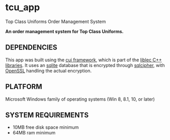# tcu_app
Top Class Uniforms Order Management System

<b>An order management system for Top Class Uniforms.</b>

## DEPENDENCIES
This app was built using the [cui framework](https://github.com/alecmus/cui), which is part of the [liblec C++ libraries](https://github.com/alecmus/liblec).
It uses an [sqlite](https://sqlite.org) database that is encrypted through [sqlcipher](https://www.zetetic.net/sqlcipher), with [OpenSSL](https://openssl.org) handling the actual encryption.

## PLATFORM
Microsoft Windows family of operating systems (Win 8, 8.1, 10, or later)

## SYSTEM REQUIREMENTS
 * 10MB free disk space minimum
 * 64MB ram minimum
